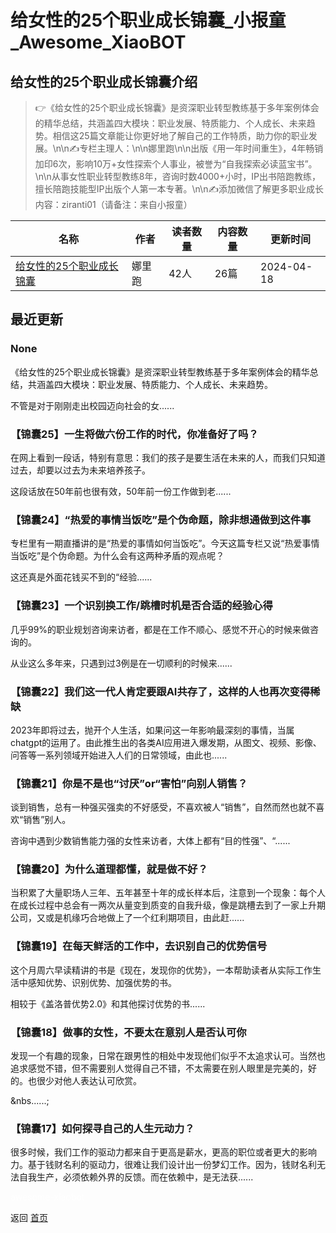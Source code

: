 # 给女性的25个职业成长锦囊_小报童_Awesome_XiaoBOT

## 给女性的25个职业成长锦囊介绍
> 👉《给女性的25个职业成长锦囊》是资深职业转型教练基于多年案例体会的精华总结，共涵盖四大模块：职业发展、特质能力、个人成长、未来趋势。相信这25篇文章能让你更好地了解自己的工作特质，助力你的职业发展。\n\n✍️专栏主理人：\n\n娜里跑\n\n出版《用一年时间重生》，4年畅销加印6次，影响10万+女性探索个人事业，被誉为“自我探索必读蓝宝书”。\n\n从事女性职业转型教练8年，咨询时数4000+小时，IP出书陪跑教练，擅长陪跑技能型IP出版个人第一本专著。\n\n✍️添加微信了解更多职业成长内容：ziranti01（请备注：来自小报童）  
  


|名称|作者|读者数量|内容数量|更新时间|
|---|---|---|---|---|
|[给女性的25个职业成长锦囊](https://xiaobot.net/p/25ge?refer=0b133df9-27dc-423b-8101-639049001c13)|娜里跑|42人|26篇|2024-04-18|

## 最近更新
### None

《给女性的25个职业成长锦囊》是资深职业转型教练基于多年案例体会的精华总结，共涵盖四大模块：职业发展、特质能力、个人成长、未来趋势。

不管是对于刚刚走出校园迈向社会的女......

### 【锦囊25】一生将做六份工作的时代，你准备好了吗？

在网上看到一段话，特别有意思：我们的孩子是要生活在未来的人，而我们只知道过去，却要以过去为未来培养孩子。



这段话放在50年前也很有效，50年前一份工作做到老......

### 【锦囊24】“热爱的事情当饭吃”是个伪命题，除非想通做到这件事

专栏里有一期直播讲的是“热爱的事情如何当饭吃”。今天这篇专栏又说“热爱事情当饭吃”是个伪命题。为什么会有这两种矛盾的观点呢？



这还真是外面花钱买不到的“经验......

### 【锦囊23】一个识别换工作/跳槽时机是否合适的经验心得

几乎99%的职业规划咨询来访者，都是在工作不顺心、感觉不开心的时候来做咨询的。



从业这么多年来，只遇到过3例是在一切顺利的时候来......

### 【锦囊22】我们这一代人肯定要跟AI共存了，这样的人也再次变得稀缺

2023年即将过去，抛开个人生活，如果问这一年影响最深刻的事情，当属chatgpt的运用了。由此推生出的各类AI应用进入爆发期，从图文、视频、影像、问答等一系列领域开始进入人们的日常领域，由此也......

### 【锦囊21】你是不是也“讨厌”or“害怕”向别人销售？

谈到销售，总有一种强买强卖的不好感受，不喜欢被人“销售”，自然而然也就不喜欢“销售”别人。



咨询中遇到少数销售能力强的女性来访者，大体上都有“目的性强”、“......

### 【锦囊20】为什么道理都懂，就是做不好？

当积累了大量职场人三年、五年甚至十年的成长样本后，注意到一个现象：每个人在成长过程中总会有一两次从量变到质变的自我升级，像是跳槽去到了一家上升期公司，又或是机缘巧合地做上了一个红利期项目，由此赶......

### 【锦囊19】在每天鲜活的工作中，去识别自己的优势信号

这个月周六早读精讲的书是《现在，发现你的优势》，一本帮助读者从实际工作生活中感知优势、识别优势、加强优势的书。



相较于《盖洛普优势2.0》和其他探讨优势的书......

### 【锦囊18】做事的女性，不要太在意别人是否认可你

发现一个有趣的现象，日常在跟男性的相处中发现他们似乎不太追求认可。当然也追求感觉不错，但不需要别人觉得自己不错，不太需要在别人眼里是完美的，好的。也很少对他人表达认可欣赏。

&nbs......;

### 【锦囊17】如何探寻自己的人生元动力？

很多时候，我们工作的驱动力都来自于更高是薪水，更高的职位或者更大的影响力。基于钱财名利的驱动力，很难让我们设计出一份梦幻工作。因为，钱财名利无法自我生产，必须依赖外界的反馈。而在依赖中，是无法获......


<a href="https://github.com/Reno9527/awesome-xiaobot" style="color: white; text-decoration: none;">awesome-xiaobot</a>

返回 [首页](../README.md)
